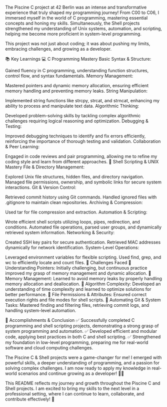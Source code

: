 The Piscine C project at 42 Berlin was an intense and transformative experience that truly shaped my programming journey! From C00 to C06, I immersed myself in the world of C programming, mastering essential concepts and honing my skills. Simultaneously, the Shell projects strengthened my understanding of Unix systems, automation, and scripting, helping me become more proficient in system-level programming.

This project was not just about coding; it was about pushing my limits, embracing challenges, and growing as a developer.

📚 Key Learnings
💻 C Programming Mastery
Basic Syntax & Structure:

Gained fluency in C programming, understanding function structures, control flow, and syntax fundamentals.
Memory Management:

Mastered pointers and dynamic memory allocation, ensuring efficient memory handling and preventing memory leaks.
String Manipulation:

Implemented string functions like strcpy, strcat, and strncat, enhancing my ability to process and manipulate text data.
Algorithmic Thinking:

Developed problem-solving skills by tackling complex algorithmic challenges requiring logical reasoning and optimization.
Debugging & Testing:

Improved debugging techniques to identify and fix errors efficiently, reinforcing the importance of thorough testing and validation.
Collaboration & Peer Learning:

Engaged in code reviews and pair programming, allowing me to refine my coding style and learn from different approaches.
🐚 Shell Scripting & UNIX Mastery
File & Directory Management:

Explored Unix file structures, hidden files, and directory navigation.
Managed file permissions, ownership, and symbolic links for secure system interactions.
Git & Version Control:

Retrieved commit history using Git commands.
Handled ignored files with .gitignore to maintain clean repositories.
Archiving & Compression:

Used tar for file compression and extraction.
Automation & Scripting:

Wrote efficient shell scripts utilizing loops, pipes, redirection, and conditions.
Automated file operations, parsed user groups, and dynamically retrieved system information.
Networking & Security:

Created SSH key pairs for secure authentication.
Retrieved MAC addresses dynamically for network identification.
System-Level Operations:

Leveraged environment variables for flexible scripting.
Used find, grep, and wc to efficiently locate and count files.
💪 Challenges Faced
🔹 Understanding Pointers: Initially challenging, but continuous practice improved my grasp of memory management and dynamic allocation.
🔹 Memory Management: Learned to avoid memory leaks by properly handling memory allocation and deallocation.
🔹 Algorithm Complexity: Developed an understanding of time complexity and learned to optimize solutions for better performance.
🔹 File Permissions & Attributes: Ensured correct execution rights and file modes for shell scripts.
🔹 Automating Git & System Tasks: Mastered finding and filtering files, retrieving commit logs, and handling system-level automation.

🎉 Accomplishments & Conclusion
✅ Successfully completed C programming and shell scripting projects, demonstrating a strong grasp of system programming and automation.
✅ Developed efficient and modular code, applying best practices in both C and shell scripting.
✅ Strengthened my foundation in low-level programming, preparing me for real-world software and cloud computing challenges.

The Piscine C & Shell projects were a game-changer for me! I emerged with powerful skills, a deeper understanding of programming, and a passion for solving complex challenges. I am now ready to apply my knowledge in real-world scenarios and continue growing as a developer! 🚀💪

This README reflects my journey and growth throughout the Piscine C and Shell projects. I am excited to bring my skills to the next level in a professional setting, where I can continue to learn, collaborate, and contribute effectively! 🌟
